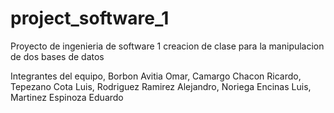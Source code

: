 # project_software_1
Proyecto de ingenieria de software 1 creacion de clase para la manipulacion de dos bases de datos

Integrantes del equipo,
Borbon Avitia Omar,
Camargo Chacon Ricardo,
Tepezano Cota Luis,
Rodriguez Ramirez Alejandro,
Noriega Encinas Luis,
Martinez Espinoza Eduardo


